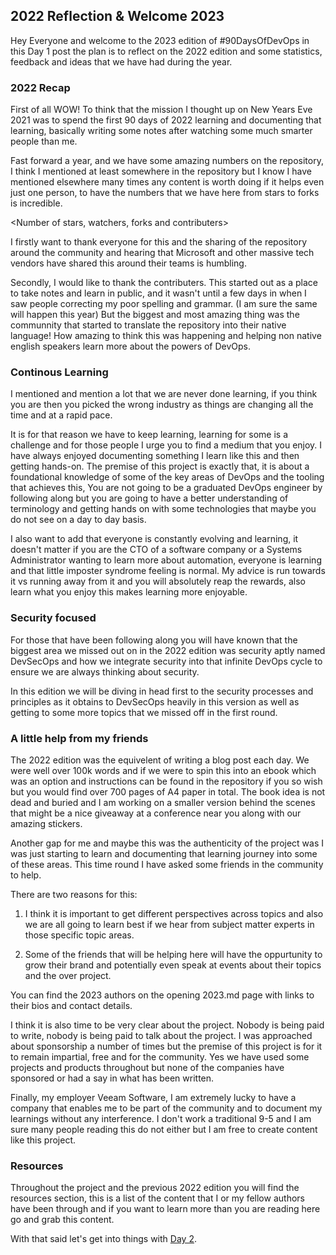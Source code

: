 ## 2022 Reflection & Welcome 2023

Hey Everyone and welcome to the 2023 edition of #90DaysOfDevOps in this Day 1 post the plan is to reflect on the 2022 edition and some statistics, feedback and ideas that we have had during the year. 

### 2022 Recap 

First of all WOW! To think that the mission I thought up on New Years Eve 2021 was to spend the first 90 days of 2022 learning and documenting that learning, basically writing some notes after watching some much smarter people than me. 

Fast forward a year, and we have some amazing numbers on the repository, I think I mentioned at least somewhere in the repository but I know I have mentioned elsewhere many times any content is worth doing if it helps even just one person, to have the numbers that we have here from stars to forks is incredible. 

<Number of stars, watchers, forks and contributers>

I firstly want to thank everyone for this and the sharing of the repository around the community and hearing that Microsoft and other massive tech vendors have shared this around their teams is humbling. 

Secondly, I would like to thank the contributers. This started out as a place to take notes and learn in public, and it wasn't until a few days in when I saw people correcting my poor spelling and grammar. (I am sure the same will happen this year) But the biggest and most amazing thing was the communnity that started to translate the repository into their native language! How amazing to think this was happening and helping non native english speakers learn more about the powers of DevOps. 

<picture of all the contributers and the language conversions>

### Continous Learning 

I mentioned and mention a lot that we are never done learning, if you think you are then you picked the wrong industry as things are changing all the time and at a rapid pace. 

It is for that reason we have to keep learning, learning for some is a challenge and for those people I urge you to find a medium that you enjoy. I have always enjoyed documenting something I learn like this and then getting hands-on. The premise of this project is exactly that, it is about a foundational knowledge of some of the key areas of DevOps and the tooling that achieves this, You are not going to be a graduated DevOps engineer by following along but you are going to have a better understanding of terminology and getting hands on with some technologies that maybe you do not see on a day to day basis. 

I also want to add that everyone is constantly evolving and learning, it doesn't matter if you are the CTO of a software company or a Systems Administrator wanting to learn more about automation, everyone is learning and that little imposter syndrome feeling is normal. My advice is run towards it vs running away from it and you will absolutely reap the rewards, also learn what you enjoy this makes learning more enjoyable. 


### Security focused 

For those that have been following along you will have known that the biggest area we missed out on in the 2022 edition was security aptly named DevSecOps and how we integrate security into that infinite DevOps cycle to ensure we are always thinking about security. 

In this edition we will be diving in head first to the security processes and principles as it obtains to DevSecOps heavily in this version as well as getting to some more topics that we missed off in the first round. 


### A little help from my friends 

The 2022 edition was the equivelent of writing a blog post each day. We were well over 100k words and if we were to spin this into an ebook which was an option and instructions can be found in the repository if you so wish but you would find over 700 pages of A4 paper in total. The book idea is not dead and buried and I am working on a smaller version behind the scenes that might be a nice giveaway at a conference near you along with our amazing stickers. 

Another gap for me and maybe this was the authenticity of the project was I was just starting to learn and documenting that learning journey into some of these areas. This time round I have asked some friends in the community to help. 

There are two reasons for this: 

1. I think it is important to get different perspectives across topics and also we are all going to learn best if we hear from subject matter experts in those specific topic areas. 

2. Some of the friends that will be helping here will have the oppurtunity to grow their brand and potentially even speak at events about their topics and the over project. 

You can find the 2023 authors on the opening 2023.md page with links to their bios and contact details. 

I think it is also time to be very clear about the project. Nobody is being paid to write, nobody is being paid to talk about the project. I was approached about sponsorship a number of times but the premise of this project is for it to remain impartial, free and for the community. Yes we have used some projects and products throughout but none of the companies have sponsored or had a say in what has been written. 

Finally, my employer Veeam Software, I am extremely lucky to have a company that enables me to be part of the community and to document my learnings without any interference. I don't work a traditional 9-5 and I am sure many people reading this do not either but I am free to create content like this project. 

### Resources 

Throughout the project and the previous 2022 edition you will find the resources section, this is a list of the content that I or my fellow authors have been through and if you want to learn more than you are reading here go and grab this content. 

<link to 2022 edition>

With that said let's get into things with [Day 2](day02.md).